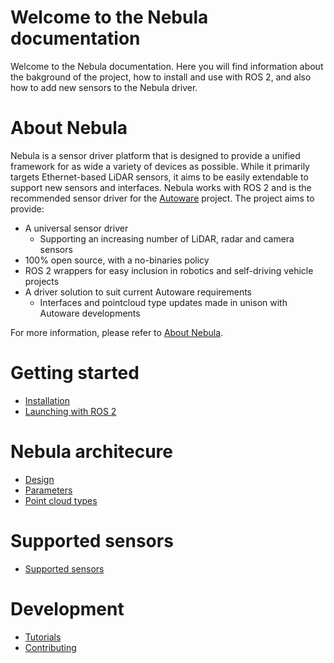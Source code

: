 # Welcome to the Nebula documentation
Welcome to the Nebula documentation. Here you will find information about the bakground of the project, how to install and use with ROS 2, and also how to add new sensors to the Nebula driver.

# About Nebula
Nebula is a sensor driver platform that is designed to provide a unified framework for as wide a variety of devices as possible.
While it primarily targets Ethernet-based LiDAR sensors, it aims to be easily extendable to support new sensors and interfaces. 
Nebula works with ROS 2 and is the recommended sensor driver for the [Autoware](https://autoware.org/) project. The project aims to provide:

- A universal sensor driver
  - Supporting an increasing number of LiDAR, radar and camera sensors
- 100% open source, with a no-binaries policy
- ROS 2 wrappers for easy inclusion in robotics and self-driving vehicle projects
- A driver solution to suit current Autoware requirements
  - Interfaces and pointcloud type updates made in unison with Autoware developments

For more information, please refer to [About Nebula](about.md).

# Getting started
- [Installation](installation.md)
- [Launching with ROS 2](usage.md)

# Nebula architecure
- [Design](design.md)
- [Parameters](parameters.md)
- [Point cloud types](point_types.md)

# Supported sensors
- [Supported sensors](supported_sensors.md)

# Development
- [Tutorials](tutorials.md)
- [Contributing](contributing.md)